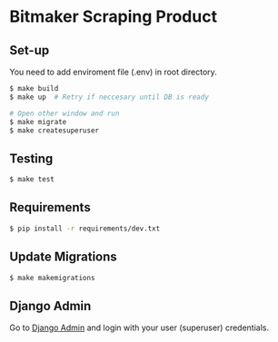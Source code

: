 # Bitmaker Scraping Product

## Set-up

You need to add enviroment file (.env) in root directory.

```sh
$ make build
$ make up  # Retry if neccesary until DB is ready

# Open other window and run
$ make migrate
$ make createsuperuser
```

## Testing

```sh
$ make test
```

## Requirements

```sh
$ pip install -r requirements/dev.txt
```

## Update Migrations

```sh
$ make makemigrations
```

## Django Admin

Go to [Django Admin](http://localhost:8000/admin) and login with your user (superuser) credentials.
